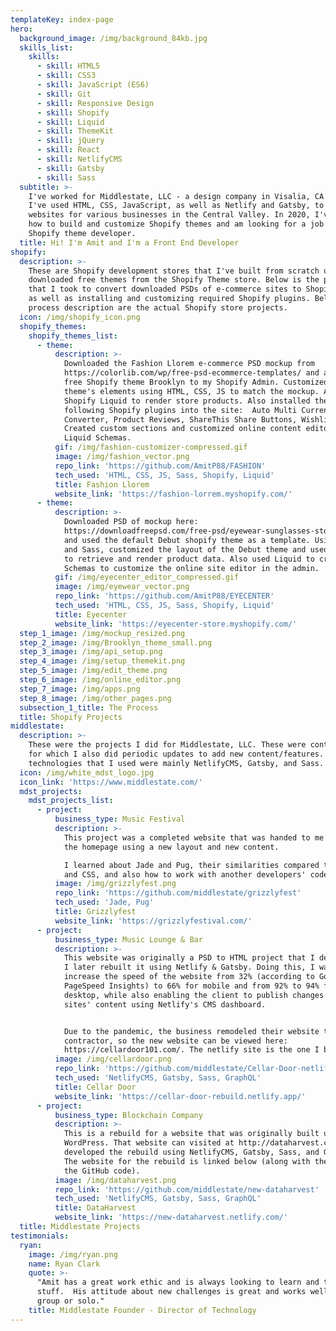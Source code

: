 ```yaml
---
templateKey: index-page
hero:
  background_image: /img/background_84kb.jpg
  skills_list:
    skills:
      - skill: HTML5
      - skill: CSS3
      - skill: JavaScript (ES6)
      - skill: Git
      - skill: Responsive Design
      - skill: Shopify
      - skill: Liquid
      - skill: ThemeKit
      - skill: jQuery
      - skill: React
      - skill: NetlifyCMS
      - skill: Gatsby
      - skill: Sass
  subtitle: >-
    I've worked for Middlestate, LLC - a design company in Visalia, CA in 2019.
    I've used HTML, CSS, JavaScript, as well as Netlify and Gatsby, to develop
    websites for various businesses in the Central Valley. In 2020, I've learned
    how to build and customize Shopify themes and am looking for a job as a
    Shopify theme developer.
  title: Hi! I'm Amit and I'm a Front End Developer
shopify:
  description: >-
    These are Shopify development stores that I've built from scratch using
    downloaded free themes from the Shopify Theme store. Below is the process
    that I took to convert downloaded PSDs of e-commerce sites to Shopify sites,
    as well as installing and customizing required Shopify plugins. Below the
    process description are the actual Shopify store projects.
  icon: /img/shopify_icon.png
  shopify_themes:
    shopify_themes_list:
      - theme:
          description: >-
            Downloaded the Fashion Llorem e-commerce PSD mockup from
            https://colorlib.com/wp/free-psd-ecommerce-templates/ and added the
            free Shopify theme Brooklyn to my Shopify Admin. Customized the free
            theme's elements using HTML, CSS, JS to match the mockup. Also used
            Shopify Liquid to render store products. Also installed the
            following Shopify plugins into the site:  Auto Multi Currency
            Converter, Product Reviews, ShareThis Share Buttons, Wishlist Plus.
            Created custom sections and customized online content editor using
            Liquid Schemas.
          gif: /img/fashion-customizer-compressed.gif
          image: /img/fashion_vector.png
          repo_link: 'https://github.com/AmitP88/FASHION'
          tech_used: 'HTML, CSS, JS, Sass, Shopify, Liquid'
          title: Fashion Llorem
          website_link: 'https://fashion-lorrem.myshopify.com/'
      - theme:
          description: >-
            Downloaded PSD of mockup here:
            https://downloadfreepsd.com/free-psd/eyewear-sunglasses-store-website-template-free-psd
            and used the default Debut shopify theme as a template. Using HTML
            and Sass, customized the layout of the Debut theme and used Liquid
            to retrieve and render product data. Also used Liquid to create
            Schemas to customize the online site editor in the admin.
          gif: /img/eyecenter_editor_compressed.gif
          image: /img/eyewear_vector.png
          repo_link: 'https://github.com/AmitP88/EYECENTER'
          tech_used: 'HTML, CSS, JS, Sass, Shopify, Liquid'
          title: Eyecenter
          website_link: 'https://eyecenter-store.myshopify.com/'
  step_1_image: /img/mockup_resized.png
  step_2_image: /img/Brooklyn_theme_small.png
  step_3_image: /img/api_setup.png
  step_4_image: /img/setup_themekit.png
  step_5_image: /img/edit_theme.png
  step_6_image: /img/online_editor.png
  step_7_image: /img/apps.png
  step_8_image: /img/other_pages.png
  subsection_1_title: The Process
  title: Shopify Projects
middlestate:
  description: >-
    These were the projects I did for Middlestate, LLC. These were contract jobs
    for which I also did periodic updates to add new content/features. The
    technologies that I used were mainly NetlifyCMS, Gatsby, and Sass. 
  icon: /img/white_mdst_logo.jpg
  icon_link: 'https://www.middlestate.com/'
  mdst_projects:
    mdst_projects_list:
      - project:
          business_type: Music Festival
          description: >-
            This project was a completed website that was handed to me to revamp
            the homepage using a new layout and new content.

            I learned about Jade and Pug, their similarities compared to HTML
            and CSS, and also how to work with another developers' code.
          image: /img/grizzlyfest.png
          repo_link: 'https://github.com/middlestate/grizzlyfest'
          tech_used: 'Jade, Pug'
          title: Grizzlyfest
          website_link: 'https://grizzlyfestival.com/'
      - project:
          business_type: Music Lounge & Bar
          description: >-
            This website was originally a PSD to HTML project that I developed.
            I later rebuilt it using Netlify & Gatsby. Doing this, I was able to
            increase the speed of the website from 32% (according to Google
            PageSpeed Insights) to 66% for mobile and from 92% to 94% for
            desktop, while also enabling the client to publish changes to the
            sites' content using Netlify's CMS dashboard. 


            Due to the pandemic, the business remodeled their website to another
            contractor, so the new website can be viewed here:
            https://cellardoor101.com/. The netlify site is the one I built.
          image: /img/cellardoor.png
          repo_link: 'https://github.com/middlestate/Cellar-Door-netlify-gatsby'
          tech_used: 'NetlifyCMS, Gatsby, Sass, GraphQL'
          title: Cellar Door
          website_link: 'https://cellar-door-rebuild.netlify.app/'
      - project:
          business_type: Blockchain Company
          description: >-
            This is a rebuild for a website that was originally built using
            WordPress. That website can visited at http://dataharvest.co/.  I
            developed the rebuild using NetlifyCMS, Gatsby, Sass, and GraphQL.
            The website for the rebuild is linked below (along with the link to
            the GitHub code).
          image: /img/dataharvest.png
          repo_link: 'https://github.com/middlestate/new-dataharvest'
          tech_used: 'NetlifyCMS, Gatsby, Sass, GraphQL'
          title: DataHarvest
          website_link: 'https://new-dataharvest.netlify.com/'
  title: Middlestate Projects
testimonials:
  ryan:
    image: /img/ryan.png
    name: Ryan Clark
    quote: >-
      "Amit has a great work ethic and is always looking to learn and try new
      stuff.  His attitude about new challenges is great and works well in a
      group or solo." 
    title: Middlestate Founder - Director of Technology
---
```


